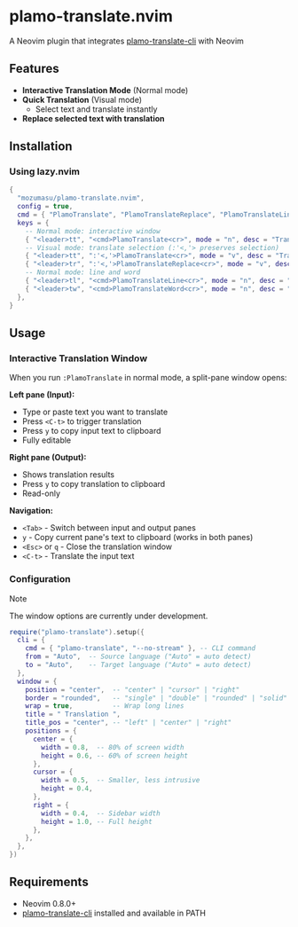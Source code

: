 # plamo-translate.nvim

A Neovim plugin that integrates [plamo-translate-cli](https://github.com/pfnet/plamo-translate-cli) with Neovim

## Features

- **Interactive Translation Mode** (Normal mode)
- **Quick Translation** (Visual mode)
  - Select text and translate instantly
- **Replace selected text with translation**

## Installation

### Using lazy.nvim

```lua
{
  "mozumasu/plamo-translate.nvim",
  config = true,
  cmd = { "PlamoTranslate", "PlamoTranslateReplace", "PlamoTranslateLine", "PlamoTranslateWord" },
  keys = {
    -- Normal mode: interactive window
    { "<leader>tt", "<cmd>PlamoTranslate<cr>", mode = "n", desc = "Translate text (interactive)" },
    -- Visual mode: translate selection (:'<,'> preserves selection)
    { "<leader>tt", ":'<,'>PlamoTranslate<cr>", mode = "v", desc = "Translate selected text" },
    { "<leader>tr", ":'<,'>PlamoTranslateReplace<cr>", mode = "v", desc = "Replace with translation" },
    -- Normal mode: line and word
    { "<leader>tl", "<cmd>PlamoTranslateLine<cr>", mode = "n", desc = "Translate current line" },
    { "<leader>tw", "<cmd>PlamoTranslateWord<cr>", mode = "n", desc = "Translate word under cursor" },
  },
}
```

## Usage

### Interactive Translation Window

When you run `:PlamoTranslate` in normal mode, a split-pane window opens:

**Left pane (Input):**

- Type or paste text you want to translate
- Press `<C-t>` to trigger translation
- Press `y` to copy input text to clipboard
- Fully editable

**Right pane (Output):**

- Shows translation results
- Press `y` to copy translation to clipboard
- Read-only

**Navigation:**

- `<Tab>` - Switch between input and output panes
- `y` - Copy current pane's text to clipboard (works in both panes)
- `<Esc>` or `q` - Close the translation window
- `<C-t>` - Translate the input text

### Configuration

> [!NOTE]
> The window options are currently under development.

```lua
require("plamo-translate").setup({
  cli = {
    cmd = { "plamo-translate", "--no-stream" }, -- CLI command
    from = "Auto",  -- Source language ("Auto" = auto detect)
    to = "Auto",    -- Target language ("Auto" = auto detect)
  },
  window = {
    position = "center",  -- "center" | "cursor" | "right"
    border = "rounded",   -- "single" | "double" | "rounded" | "solid" | "shadow"
    wrap = true,          -- Wrap long lines
    title = " Translation ",
    title_pos = "center", -- "left" | "center" | "right"
    positions = {
      center = {
        width = 0.8,  -- 80% of screen width
        height = 0.6, -- 60% of screen height
      },
      cursor = {
        width = 0.5,  -- Smaller, less intrusive
        height = 0.4,
      },
      right = {
        width = 0.4,  -- Sidebar width
        height = 1.0, -- Full height
      },
    },
  },
})
```

## Requirements

- Neovim 0.8.0+
- [plamo-translate-cli](https://github.com/pfnet/plamo-translate-cli) installed and available in PATH
